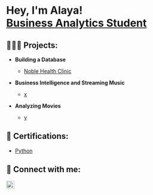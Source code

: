 <h1>Hey, I'm Alaya! <br/><a>
    <a href="https://www.linkedin.com/in/alayasirigiri/">Business Analytics Student</a>
<!--<a Concetration in Data Science</a>-->


<h2>👩🏾‍💻 Projects:</h2>

- <b>Building a Database</b>
    - [Noble Health Clinic](https://github.com/alayasiri/ClinicDatabase)
    
- <b>Business Intelligence and Streaming Music</b>
    - [x]()
- <b>Analyzing Movies</b>
    - [y]()
  
<h2> 📄 Certifications:</h2>
    
  - [Python]()
  
  
<h2> 🤳 Connect with me:</h2>

[<img align="left" alt="AlayaSirigiri | LinkedIn" width="22px" src="https://cdn.jsdelivr.net/npm/simple-icons@v3/icons/linkedin.svg" />][linkedin]

[linkedin]: https://www.linkedin.com/in/alayasirigiri/

  
<!--
**joshmadakor1/joshmadakor1** is a ✨ _special_ ✨ repository because its `README.md` (this file) appears on your GitHub profile.

Here are some ideas to get you started:

- 🔭 I’m currently working on ...
- 🌱 I’m currently learning ...
- 👯 I’m looking to collaborate on ...
- 🤔 I’m looking for help with ...
- 💬 Ask me about ...
- 📫 How to reach me: ...
- 😄 Pronouns: ...
- ⚡ Fun fact: ...
-->
